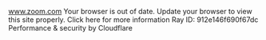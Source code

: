 www.zoom.com
Your browser is out of date. Update your browser to view this site properly.
Click here for more information
Ray ID: 912e146f690f67dc
Performance & security by Cloudflare